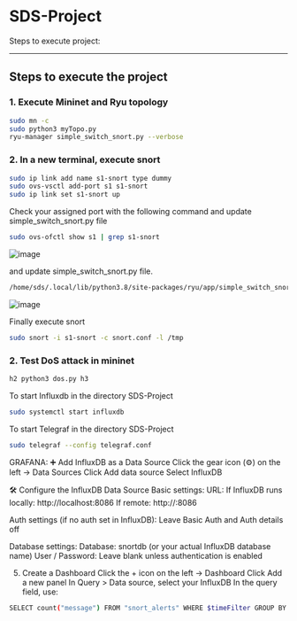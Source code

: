 # SDS-Project


Steps to execute project:

---

## Steps to execute the project

### 1. Execute Mininet and Ryu topology

```bash
sudo mn -c
sudo python3 myTopo.py
ryu-manager simple_switch_snort.py --verbose
```
### 2. In a new terminal, execute snort
```bash
sudo ip link add name s1-snort type dummy
sudo ovs-vsctl add-port s1 s1-snort
sudo ip link set s1-snort up
```
Check your assigned port with the following command and update simple_switch_snort.py file
```bash
sudo ovs-ofctl show s1 | grep s1-snort
```
![image](https://github.com/user-attachments/assets/06a30d57-d5a4-4c33-97e8-ade492fa4e78)

and update simple_switch_snort.py file.
```bash
/home/sds/.local/lib/python3.8/site-packages/ryu/app/simple_switch_snort.py
```
![image](https://github.com/user-attachments/assets/6193f11b-503d-4acd-8a14-5f4899ff81ec)


Finally execute snort
```bash
sudo snort -i s1-snort -c snort.conf -l /tmp
```
### 2. Test DoS attack in mininet
```bash
h2 python3 dos.py h3
```
To start Influxdb in the directory SDS-Project
```bash
sudo systemctl start influxdb
```
To start Telegraf in the directory SDS-Project
```bash
sudo telegraf --config telegraf.conf
```

GRAFANA:
➕ Add InfluxDB as a Data Source
Click the gear icon (⚙️) on the left → Data Sources
Click Add data source
Select InfluxDB

🛠 Configure the InfluxDB Data Source
Basic settings:
URL:
  If InfluxDB runs locally: http://localhost:8086
  If remote: http://<server-ip>:8086

Auth settings (if no auth set in InfluxDB):
  Leave Basic Auth and Auth details off

Database settings:
  Database: snortdb (or your actual InfluxDB database name)
  User / Password: Leave blank unless authentication is enabled


5. Create a Dashboard
  Click the + icon on the left → Dashboard
  Click Add a new panel
  In Query > Data source, select your InfluxDB
  In the query field, use:
```bash
SELECT count("message") FROM "snort_alerts" WHERE $timeFilter GROUP BY time($__interval)
```
